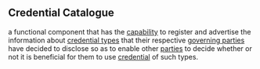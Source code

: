 ## Credential Catalogue

a functional component that has the <a href="https://essif-lab.github.io/framework/docs/terms/capability-of-an-actor" hovertext="Capability (of an Actor): the potential of that Actor to execute a (named) coherent set of Actions (a 'function', or 'task') on behalf of some Party.">capability</a> to register and advertise the information about <a href="https://essif-lab.github.io/framework/docs/terms/credential-type" hovertext="Credential Type: the specification of the contents, properties, constraints etc. that Credentials of this type must have/comply with.">credential types</a> that their respective <a href="https://essif-lab.github.io/framework/docs/terms/governance" hovertext="Governance: the act or process of governing or overseeing the realization of (the results associated with) a set of Objectives by the Owner of these Objectives, in order to ensure they will be fit for the purposes that this Owner intends to use them for.">governing parties</a> have decided to disclose so as to enable other <a href="https://essif-lab.github.io/framework/docs/terms/party" hovertext="Party: an Entity that sets its Objectives, maintains its Knowledge, and uses that Knowledge to pursue its Objectives in an autonomous (sovereign) manner. Humans and Organizations are the typical examples.">parties</a> to decide whether or not it is beneficial for them to use <a href="https://essif-lab.github.io/framework/docs/terms/credential" hovertext="Credential: data, representing a set of Assertions (claims, statements), authored and signed by, or on behalf of, a specific Party.">credential</a> of such types.

